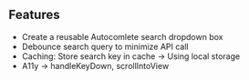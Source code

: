 ## Features

- Create a reusable Autocomlete search dropdown box
- Debounce search query to minimize API call
- Caching: Store search key in cache -> Using local storage
- A11y -> handleKeyDown, scrollIntoView
